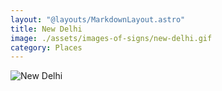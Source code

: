 ```yaml
---
layout: "@layouts/MarkdownLayout.astro"
title: New Delhi
image: ./assets/images-of-signs/new-delhi.gif
category: Places
---
```


![New Delhi](@signs/new-delhi.gif)
